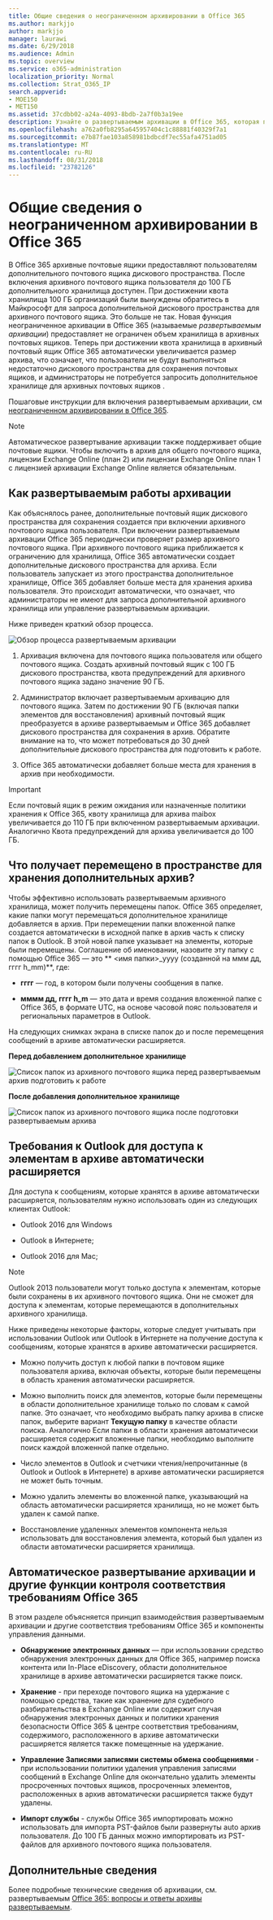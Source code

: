 ```yaml
---
title: Общие сведения о неограниченном архивировании в Office 365
ms.author: markjjo
author: markjjo
manager: laurawi
ms.date: 6/29/2018
ms.audience: Admin
ms.topic: overview
ms.service: o365-administration
localization_priority: Normal
ms.collection: Strat_O365_IP
search.appverid:
- MOE150
- MET150
ms.assetid: 37cdbb02-a24a-4093-8bdb-2a7f0b3a19ee
description: Узнайте о развертываемым архивации в Office 365, которая позволяет неограниченное архивного хранилища для почтовых ящиков Exchange Online.
ms.openlocfilehash: a762a0fb8295a645957404c1c88881f40329f7a1
ms.sourcegitcommit: e7b87fae103a858981bdbcdf7ec55afa4751ad05
ms.translationtype: MT
ms.contentlocale: ru-RU
ms.lasthandoff: 08/31/2018
ms.locfileid: "23782126"
---
```

# <a name="overview-of-unlimited-archiving-in-office-365"></a>Общие сведения о неограниченном архивировании в Office 365

В Office 365 архивные почтовые ящики предоставляют пользователям дополнительного почтового ящика дискового пространства. После включения архивного почтового ящика пользователя до 100 ГБ дополнительного хранилища доступен. При достижении квота хранилища 100 ГБ организаций были вынуждены обратитесь в Майкрософт для запроса дополнительной дискового пространства для архивного почтового ящика. Это больше не так. Новая функция неограниченное архивации в Office 365 (называемые *развертываемым архивации*) предоставляет не ограничен объем хранилища в архивных почтовых ящиков. Теперь при достижении квота хранилища в архивный почтовый ящик Office 365 автоматически увеличивается размер архива, что означает, что пользователи не будут выполняться недостаточно дискового пространства для сохранения почтовых ящиков, и администраторы не потребуется запросить дополнительное хранилище для архивных почтовых ящиков .
  
Пошаговые инструкции для включения развертываемым архивации, см [неограниченном архивировании в Office 365](enable-unlimited-archiving.md).
  
> [!NOTE]
> Автоматическое развертывание архивации также поддерживает общие почтовые ящики. Чтобы включить в архив для общего почтового ящика, лицензии Exchange Online (план 2) или лицензии Exchange Online план 1 с лицензией архивации Exchange Online является обязательным. 
  
## <a name="how-auto-expanding-archiving-works"></a>Как развертываемым работы архивации

Как объяснялось ранее, дополнительные почтовый ящик дискового пространства для сохранения создается при включении архивного почтового ящика пользователя. При включении развертываемым архивации Office 365 периодически проверяет размер архивного почтового ящика. При архивного почтового ящика приближается к ограничению для хранилища, Office 365 автоматически создает дополнительные дискового пространства для архива. Если пользователь запускает из этого пространства дополнительное хранилище, Office 365 добавляет больше места для хранения архива пользователя. Это происходит автоматически, что означает, что администраторы не имеют для запроса дополнительной архивного хранилища или управление развертываемым архивации. 
  
Ниже приведен краткий обзор процесса.
  
![Обзор процесса развертываемым архивации](media/74355385-d990-44fe-8a87-6c3639d1f63f.png)
  
1. Архивация включена для почтового ящика пользователя или общего почтового ящика. Создать архивный почтовый ящик с 100 ГБ дискового пространства, квота предупреждений для архивного почтового ящика задано значение 90 ГБ.
    
2. Администратор включает развертываемым архивацию для почтового ящика. Затем по достижении 90 ГБ (включая папки элементов для восстановления) архивный почтовый ящик преобразуется в архиве развертываемым и Office 365 добавляет дискового пространства для сохранения в архив. Обратите внимание на то, что может потребоваться до 30 дней дополнительные дискового пространства для подготовить к работе.
    
3. Office 365 автоматически добавляет больше места для хранения в архив при необходимости.
  
> [!IMPORTANT]
> Если почтовый ящик в режим ожидания или назначенные политики хранения к Office 365, квоту хранилища для архива maibox увеличивается до 110 ГБ при включенном развертываемым архивации. Аналогично Квота предупреждений для архива увеличивается до 100 ГБ.

## <a name="what-gets-moved-to-the-additional-archive-storage-space"></a>Что получает перемещено в пространстве для хранения дополнительных архив?

Чтобы эффективно использовать развертываемым архивного хранилища, может получить перемещены папок. Office 365 определяет, какие папки могут перемещаться дополнительное хранилище добавляется в архив. При перемещении папки вложенной папке создается автоматически в исходной папке в архив часть к списку папок в Outlook. В этой новой папке указывает на элементы, которые были перемещены. Соглашение об именовании, назовите эту папку с помощью Office 365 — это ** \<имя папки\>_yyyy (созданной на ммм дд, гггг h_mm)**, где: 
  
- **гггг** — год, в котором были получены сообщения в папке. 
    
- **мммм дд, гггг h_m** — это дата и время создания вложенной папке с Office 365, в формате UTC, на основе часовой пояс пользователя и региональных параметров в Outlook. 
    
На следующих снимках экрана в списке папок до и после перемещения сообщений в архиве автоматически расширяется.
  
 **Перед добавлением дополнительное хранилище**
  
![Список папок из архивного почтового ящика перед развертываемым архив подготовить к работе](media/5d6d6420-e562-4912-aaab-1c111762b3f6.png)
  
 **После добавления дополнительное хранилище**
  
![Список папок из архивного почтового ящика после подготовки развертываемым архива](media/c03c5f51-23fa-4fc2-b887-7e7e5cce30da.png)
  
## <a name="outlook-requirements-for-accessing-items-in-an-auto-expanded-archive"></a>Требования к Outlook для доступа к элементам в архиве автоматически расширяется

Для доступа к сообщениям, которые хранятся в архиве автоматически расширяется, пользователям нужно использовать один из следующих клиентах Outlook:
  
- Outlook 2016 для Windows
    
- Outlook в Интернете; 
    
- Outlook 2016 для Mac; 
    
> [!NOTE]
> Outlook 2013 пользователи могут только доступа к элементам, которые были сохранены в их архивного почтового ящика. Они не сможет для доступа к элементам, которые перемещаются в дополнительных архивного хранилища. 
  
Ниже приведены некоторые факторы, которые следует учитывать при использовании Outlook или Outlook в Интернете на получение доступа к сообщениям, которые хранятся в архиве автоматически расширяется.
  
- Можно получить доступ к любой папки в почтовом ящике пользователя архива, включая объекты, которые были перемещены в область хранения автоматически расширяется.
    
- Можно выполнить поиск для элементов, которые были перемещены в области дополнительное хранилище только по словам к самой папке. Это означает, что необходимо выбрать папку архива в списке папок, выберите вариант **Текущую папку** в качестве области поиска. Аналогично Если папки в области хранения автоматически расширяется содержит вложенные папки, необходимо выполните поиск каждой вложенной папке отдельно. 
    
- Число элементов в Outlook и счетчики чтения/непрочитанные (в Outlook и Outlook в Интернете) в архиве автоматически расширяется не может быть точным.
    
- Можно удалить элементы во вложенной папке, указывающий на область автоматически расширяется хранилища, но не может быть удален к самой папке.
    
- Восстановление удаленных элементов компонента нельзя использовать для восстановления элемента, который был удален из области автоматически расширяется хранилища.
  
## <a name="auto-expanding-archiving-and-other-office-365-compliance-features"></a>Автоматическое развертывание архивации и другие функции контроля соответствия требованиям Office 365

В этом разделе объясняется принцип взаимодействия развертываемым архивации и другие соответствия требованиям Office 365 и компоненты управления данными.
  
- **Обнаружение электронных данных** — при использовании средство обнаружения электронных данных для Office 365, например поиска контента или In-Place eDiscovery, области дополнительное хранилище в архиве автоматически расширяется также поиск.
    
- **Хранение** - при переходе почтового ящика на удержание с помощью средства, такие как хранение для судебного разбирательства в Exchange Online или содержит случая обнаружения электронных данных и политики хранения безопасности Office 365 &amp; центре соответствия требованиям, содержимого, расположенного в архиве автоматически расширяется является также помещенные на удержание.
    
- **Управление Записями записями системы обмена сообщениями** - при использовании политики удаления управления записями сообщений в Exchange Online для окончательно удалить элементы просроченных почтовых ящиков, просроченных элементов, расположенных в архив автоматически расширяется также будут удалены.
    
- **Импорт службы** - службы Office 365 импортировать можно использовать для импорта PST-файлов были развернуты auto архив пользователя. До 100 ГБ данных можно импортировать из PST-файлов для архивного почтового ящика пользователя. 

## <a name="more-information"></a>Дополнительные сведения

Более подробные технические сведения об архивации, см. развертываемым [Office 365: вопросы и ответы архивы развертываемым](https://blogs.technet.microsoft.com/exchange/2018/04/09/office-365-auto-expanding-archives-faq/).